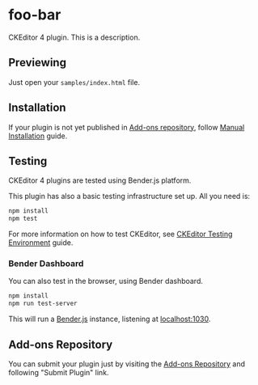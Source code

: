 
# foo-bar

CKEditor 4 plugin. This is a description.

## Previewing

Just open your `samples/index.html` file.

## Installation

If your plugin is not yet published in [Add-ons repository](http://ckeditor.com/addons/plugins/all), follow [Manual Installation](http://docs.ckeditor.com/#!/guide/dev_plugins-section-manual-installation) guide.

## Testing

CKEditor 4 plugins are tested using Bender.js platform.

This plugin has also a basic testing infrastructure set up. All you need is:

```bash
npm install
npm test
```

For more information on how to test CKEditor, see [CKEditor Testing Environment](http://docs.ckeditor.com/#!/guide/dev_tests) guide.

### Bender Dashboard

You can also test in the browser, using Bender dashboard.

```bash
npm install
npm run test-server
```

This will run a [Bender.js](https://github.com/benderjs/benderjs) instance, listening at [localhost:1030](http://localhost:1030/).

## Add-ons Repository

You can submit your plugin just by visiting the [Add-ons Repository](http://ckeditor.com/addons/plugins/all) and following "Submit Plugin" link.